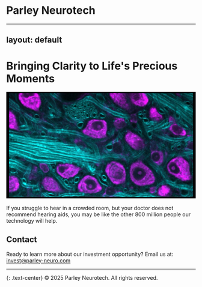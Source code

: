 # Parley Neurotech
---
layout: default
---

# Bringing Clarity to Life's Precious Moments

![Parley's Treatment](/assets/images/cars1.png)

If you struggle to hear in a crowded room, but your doctor does not recommend hearing aids, you may be like the other 800 million people our technology will help.

## Contact

Ready to learn more about our investment opportunity?
Email us at: [invest@parley-neuro.com](mailto:invest@parley-neuro.com)

---

{: .text-center}
© 2025 Parley Neurotech. All rights reserved.
